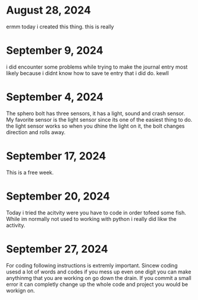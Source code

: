 # August 28, 2024
ermm today i created this thing. this is really 
# September 9, 2024
i did encounter some problems while trying to make the journal entry most likely because i didnt know how to save te entry that i did do. 
kewll
# September 4, 2024
The sphero bolt has three sensors, it has a light, sound and crash sensor. My favorite sensor is the light sensor since its one of the easiest thing to do. the light sensor works so when you dhine the light on it, the bolt changes direction and rolls away.
# September 17, 2024
This is a free week.
# September 20, 2024
Today i tried the acitvity were you have to code in order tofeed some fish. While im normally not used to working with python i really did likw the activity.
# September 27, 2024
For coding following instructions is extremly important. Sincew coding usesd a lot of words and codes if you mess up even one digit you can make anythinmg that you are working on go down the drain. If you commit a small error it can completly change up the whole code and project you would be workign on.
